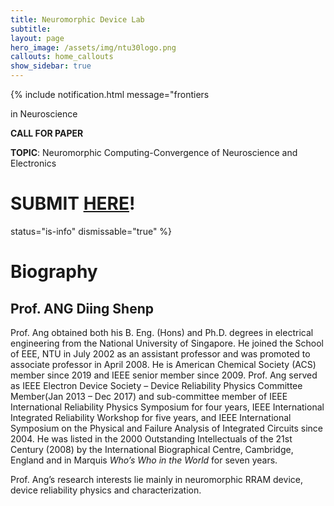 ```yaml
---
title: Neuromorphic Device Lab
subtitle: 
layout: page
hero_image: /assets/img/ntu30logo.png
callouts: home_callouts
show_sidebar: true
---
```



<!-- {% include notification.html
message="frontiers

in Neuroscience

**CALL FOR PAPER**

**TOPIC**: Neuromorphic Computing-Convergence of Neuroscience and Electronics

# SUBMIT [HERE](https://www.frontiersin.org/research-topics/31730/neuromorphic-computing-convergence-of-neuroscience-and-electronics)!

<img src="/assets/img/fns.png" alt="Frontiers in Neuroscience" width="200"/>"

status="is-info"
dismissable="true" %} -->
{% include notification.html
message="frontiers

in Neuroscience

**CALL FOR PAPER**

**TOPIC**: Neuromorphic Computing-Convergence of Neuroscience and Electronics

# SUBMIT [HERE](https://www.frontiersin.org/research-topics/31730/neuromorphic-computing-convergence-of-neuroscience-and-electronics)!

status="is-info"
dismissable="true" %}

# Biography

## Prof. ANG Diing Shenp

 <p align = "justify"> 

Prof. Ang obtained both his B. Eng. (Hons) and Ph.D. degrees in electrical engineering from the National University of Singapore. He joined the School of EEE, NTU in July 2002 as an assistant professor and was promoted to associate professor in April 2008. He is American Chemical Society (ACS) member since 2019 and IEEE senior member since 2009. Prof. Ang served as IEEE Electron Device Society – Device Reliability Physics Committee Member(Jan 2013 – Dec 2017) and sub-committee member of IEEE International Reliability Physics Symposium for four years, IEEE International Integrated Reliability Workshop for five years, and IEEE International Symposium on the Physical and Failure Analysis of Integrated Circuits since 2004. He was listed in the 2000 Outstanding Intellectuals of the 21st Century (2008) by the International Biographical Centre, Cambridge, England and in Marquis *Who’s Who in the World* for seven years.

</p>

 <p align = "justify"> 

Prof. Ang’s research interests lie mainly in neuromorphic RRAM device, device reliability physics and characterization.

</p>

